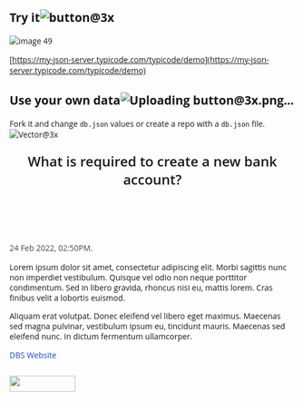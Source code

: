## Try it![button@3x](https://user-images.githubusercontent.com/73094811/187590574-7b771c76-3a4d-409e-bc3d-ef1b262aad6f.png)

![image 49](https://user-images.githubusercontent.com/73094811/187597297-c0f4abf7-cf94-4e1c-a345-121e5c8c7510.png)

[https://my-json-server.typicode.com/typicode/demo](https://my-json-server.typicode.com/typicode/demo)

## Use your own data![Uploading button@3x.png…]()



Fork it and change `db.json` values or create a repo with a `db.json` file.
![Vector@3x](https://user-images.githubusercontent.com/73094811/187590360-937d56d1-cb14-4a96-aae4-095ca376b1e1.png)


<style>
@import url('https://fonts.googleapis.com/css2?family=Open+Sans&display=swap');

body{
font-family: 'Open Sans', sans-serif;
}

header{
font-style: normal;
font-weight: 600;
font-size: 24px;
line-height: 32px;
}

dateTime{
color:#414C5A;
font-style: normal;
font-weight: 400;
font-size: 14px;
line-height: 18px;
}

desc{
font-family: 'Open Sans';
font-style: normal;
font-weight: 400;
font-size: 14px;
line-height: 18px;
}

linkText{

font-style: normal;
font-weight: 400;
font-size: 14px;
line-height: 18px;
color: #1E4BB8;
}

</style>

<div class="tocify-extend-page" data-unique="tocify-extend-page" style="height: 0;">

<img style='object-fit: contain, height: 100%; width: 100%;' src="https://user-images.githubusercontent.com/73094811/187597297-c0f4abf7-cf94-4e1c-a345-121e5c8c7510.png">

<div style="margin-top: 8px;">
<header>
What is required to create a new bank account?
</header>
</div>

<div style="margin-top: 8px;">
<dateTime>24 Feb 2022, 02:50PM.</dateTime>
</div>

<div style="margin-top: 16px;">
<desc>
Lorem ipsum dolor sit amet, consectetur adipiscing elit. Morbi sagittis nunc non imperdiet vestibulum. Quisque vel odio non neque porttitor condimentum. Sed in libero gravida, rhoncus nisi eu, mattis lorem. Cras finibus velit a lobortis euismod. 

Aliquam erat volutpat. Donec eleifend vel libero eget maximus. Maecenas sed magna pulvinar, vestibulum ipsum eu, tincidunt mauris. Maecenas sed eleifend nunc. In dictum fermentum ullamcorper.
</desc>
</div>

<div style="display: flex; margin-Top:15px">
<linkText>DBS Website</linkText><img  style="margin-left:7.5px; justify-content: center;" src="https://user-images.githubusercontent.com/73094811/187590360-937d56d1-cb14-4a96-aae4-095ca376b1e1.png" width="17" height="17">
</div>

<div style="margin-Top:27px">
<img src="https://user-images.githubusercontent.com/73094811/187590574-7b771c76-3a4d-409e-bc3d-ef1b262aad6f.png" width="116" height="28">
</div>
</div>
